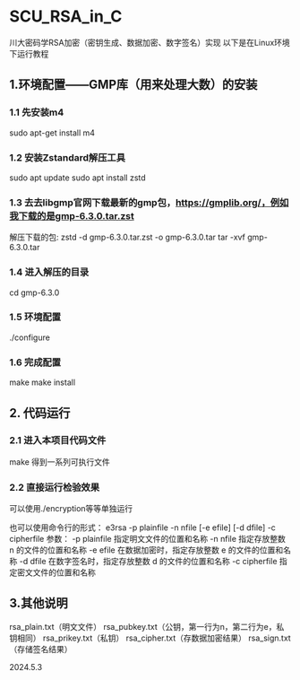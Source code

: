 # SCU_RSA_in_C
川大密码学RSA加密（密钥生成、数据加密、数字签名）实现
以下是在Linux环境下运行教程

## 1.环境配置——GMP库（用来处理大数）的安装
### 1.1 先安装m4
sudo apt-get install m4

### 1.2 安装Zstandard解压工具
sudo apt update
sudo apt install zstd

### 1.3 去去libgmp官网下载最新的gmp包，https://gmplib.org/，例如我下载的是gmp-6.3.0.tar.zst
解压下载的包:
zstd -d gmp-6.3.0.tar.zst -o gmp-6.3.0.tar
tar -xvf gmp-6.3.0.tar

### 1.4 进入解压的目录
cd gmp-6.3.0

### 1.5 环境配置
./configure

### 1.6 完成配置
make
make install

## 2. 代码运行
### 2.1 进入本项目代码文件
make
得到一系列可执行文件

### 2.2 直接运行检验效果
可以使用./encryption等等单独运行

也可以使用命令行的形式：
e3rsa -p plainfile -n nfile [-e efile] [-d dfile] -c cipherfile 
参数：
-p plainfile 指定明文文件的位置和名称
-n nfile 指定存放整数 n 的文件的位置和名称
-e efile 在数据加密时，指定存放整数 e 的文件的位置和名称
-d dfile 在数字签名时，指定存放整数 d 的文件的位置和名称
-c cipherfile 指定密文文件的位置和名称

## 3.其他说明
rsa_plain.txt（明文文件）
rsa_pubkey.txt（公钥，第一行为n，第二行为e，私钥相同）
rsa_prikey.txt（私钥）
rsa_cipher.txt（存数据加密结果）
rsa_sign.txt（存储签名结果）

2024.5.3
